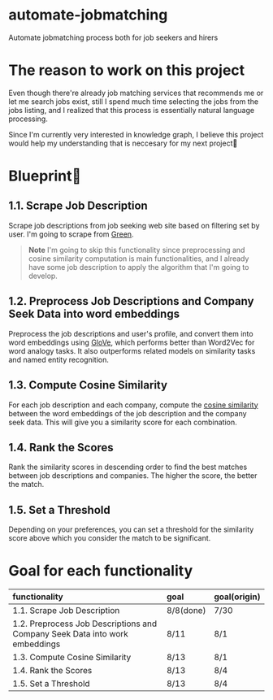 # automate-jobmatching
Automate jobmatching process both for job seekers and hirers

# The reason to work on this project
Even though there're already job matching services that recommends me or let me search jobs exist, still I spend much time selecting the jobs from the jobs listing, and I realized that this process is essentially natural language processing. 

Since I'm currently very interested in knowledge graph, I believe this project would help my understanding that is neccesary for my next project:slightly_smiling_face:

# Blueprint:triangular_ruler:
## 1.1. Scrape Job Description
Scrape job descriptions from job seeking web site based on filtering set by user. I'm going to scrape from [Green](https://www.green-japan.com/).
> **Note**
> I'm going to skip this functionality since preprocessing and cosine similarity computation is main functionalities,
> and I already have some job description to apply the algorithm that I'm going to develop. 

## 1.2. Preprocess Job Descriptions and Company Seek Data into word embeddings
Preprocess the job descriptions and user's profile, and convert them into word embeddings using [GloVe](https://nlp.stanford.edu/projects/glove/), which performs better than Word2Vec for word analogy tasks. It also outperforms related models on similarity tasks and named entity recognition.

## 1.3. Compute Cosine Similarity
For each job description and each company, compute the [cosine similarity](https://scikit-learn.org/stable/modules/generated/sklearn.metrics.pairwise.cosine_similarity.html) between the word embeddings of the job description and the company seek data. This will give you a similarity score for each combination.

## 1.4. Rank the Scores
Rank the similarity scores in descending order to find the best matches between job descriptions and companies. The higher the score, the better the match.

## 1.5. Set a Threshold
Depending on your preferences, you can set a threshold for the similarity score above which you consider the match to be significant.

# Goal for each functionality
|functionality|goal|goal(origin)|
|:---|:---|:---|
|1.1. Scrape Job Description|8/8(done)|7/30|
|1.2. Preprocess Job Descriptions and Company Seek Data into work embeddings|8/11|8/1|
|1.3. Compute Cosine Similarity|8/13|8/1|
|1.4. Rank the Scores|8/13|8/4|
|1.5. Set a Threshold|8/13|8/4|
